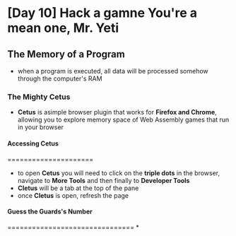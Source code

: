 # [Day 10] Hack a gamne You're a mean one, Mr. Yeti

## The Memory of a Program
* when a program is executed, all data will be processed somehow through the computer's RAM

### The Mighty Cetus
* **Cetus** is asimple browser plugin that works for **Firefox and Chrome**, allowing you to explore memory space of Web Assembly games that run in your browser

#### Accessing Cetus
=====================
* to open **Cetus** you will need to click on the **triple dots** in the browser, navigate to **More Tools** and then finally to **Developer Tools**
* **Cletus** will be a tab at the top of the pane
* once **Cletus** is open, refresh the page

#### Guess the Guards's Number
===============================
* 

